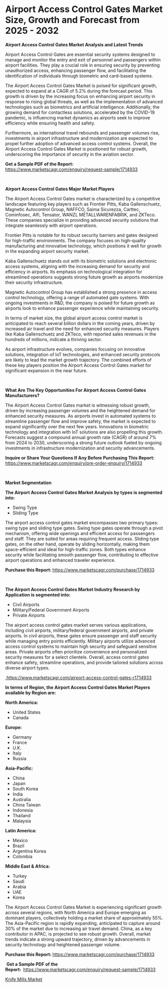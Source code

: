 <p><h1>Airport Access Control Gates Market Size, Growth and Forecast from 2025 - 2032</h1></p><p><strong>Airport Access Control Gates Market Analysis and Latest Trends</strong></p>
<p><p>Airport Access Control Gates are essential security systems designed to manage and monitor the entry and exit of personnel and passengers within airport facilities. They play a crucial role in ensuring security by preventing unauthorized access, enhancing passenger flow, and facilitating the identification of individuals through biometric and card-based systems.</p><p>The Airport Access Control Gates Market is poised for significant growth, expected to expand at a CAGR of 5.2% during the forecast period. This growth is driven by the increasing focus on enhancing airport security in response to rising global threats, as well as the implementation of advanced technologies such as biometrics and artificial intelligence. Additionally, the growing demand for contactless solutions, accelerated by the COVID-19 pandemic, is influencing market dynamics as airports seek to improve efficiency while ensuring health and safety.</p><p>Furthermore, as international travel rebounds and passenger volumes rise, investments in airport infrastructure and modernization are expected to propel further adoption of advanced access control systems. Overall, the Airport Access Control Gates Market is positioned for robust growth, underscoring the importance of security in the aviation sector.</p></p>
<p><strong>Get a Sample PDF of the Report:&nbsp;</strong> <a href="https://www.marketscagr.com/enquiry/request-sample/1714933?utm_campaign=2485&utm_medium=2&utm_source=Github&utm_content=ia&utm_term=28032025&utm_id=airport-access-control-gates">https://www.marketscagr.com/enquiry/request-sample/1714933</a></p>
<p>&nbsp;</p>
<p><strong>Airport Access Control Gates Major Market Players</strong></p>
<p><p>The Airport Access Control Gates market is characterized by a competitive landscape featuring key players such as Frontier Pitts, Kaba Gallenschuetz, Magnetic Autocontrol Group, NAFFCO, Saima Sicurezza, Carttec, Cominfosec, Alfi, Tensator, WANZL METALLWARENFABRIK, and ZKTeco. These companies specialize in providing advanced security solutions that integrate seamlessly with airport operations.</p><p>Frontier Pitts is notable for its robust security barriers and gates designed for high-traffic environments. The company focuses on high-quality manufacturing and innovative technology, which positions it well for growth in the expanding airport security market.</p><p>Kaba Gallenschuetz stands out with its biometric solutions and electronic access systems, aligning with the increasing demand for security and efficiency in airports. Its emphasis on technological integration for streamlined operations suggests strong future growth as airports modernize their security infrastructure.</p><p>Magnetic Autocontrol Group has established a strong presence in access control technology, offering a range of automated gate systems. With ongoing investments in R&D, the company is poised for future growth as airports look to enhance passenger experience while maintaining security.</p><p>In terms of market size, the global airport access control market is anticipated to reach several billion dollars in the coming years, driven by increased air travel and the need for enhanced security measures. Players like Kaba Gallenschuetz and ZKTeco, with reported sales revenues in the hundreds of millions, indicate a thriving sector.</p><p>As airport infrastructure evolves, companies focusing on innovative solutions, integration of IoT technologies, and enhanced security protocols are likely to lead the market growth trajectory. The combined efforts of these key players position the Airport Access Control Gates market for significant expansion in the near future.</p></p>
<p>&nbsp;</p>
<p><strong>What Are The Key Opportunities For Airport Access Control Gates Manufacturers?</strong></p>
<p><p>The Airport Access Control Gates market is witnessing robust growth, driven by increasing passenger volumes and the heightened demand for enhanced security measures. As airports invest in automated systems to streamline passenger flow and improve safety, the market is expected to expand significantly over the next few years. Innovations in biometric technology and integration with IoT solutions are also propelling this growth. Forecasts suggest a compound annual growth rate (CAGR) of around 7% from 2024 to 2030, underscoring a strong future outlook fueled by ongoing investments in infrastructure modernization and security advancements.</p></p>
<p><strong>Inquire or Share Your Questions If Any Before Purchasing This Report:</strong> <a href="https://www.marketscagr.com/enquiry/pre-order-enquiry/1714933?utm_campaign=2485&utm_medium=2&utm_source=Github&utm_content=ia&utm_term=28032025&utm_id=airport-access-control-gates">https://www.marketscagr.com/enquiry/pre-order-enquiry/1714933</a></p>
<p>&nbsp;</p>
<p><strong>Market Segmentation</strong></p>
<p><strong>The Airport Access Control Gates Market Analysis by types is segmented into:</strong></p>
<p><ul><li>Swing Type</li><li>Sliding Type</li></ul></p>
<p><p>The airport access control gates market encompasses two primary types: swing type and sliding type gates. Swing type gates operate through a pivot mechanism, offering wide openings and efficient access for passengers and staff. They are suited for areas requiring frequent access. Sliding type gates, on the other hand, operate by sliding horizontally, making them space-efficient and ideal for high-traffic zones. Both types enhance security while facilitating smooth passenger flow, contributing to effective airport operations and enhanced traveler experience.</p></p>
<p><strong>Purchase this Report:&nbsp;</strong><a href="https://www.marketscagr.com/purchase/1714933?utm_campaign=2485&utm_medium=2&utm_source=Github&utm_content=ia&utm_term=28032025&utm_id=airport-access-control-gates">https://www.marketscagr.com/purchase/1714933</a></p>
<p>&nbsp;</p>
<p><strong>The Airport Access Control Gates Market Industry Research by Application is segmented into:</strong></p>
<p><ul><li>Civil Airports</li><li>Military/Federal Government Airports</li><li>Private Airports</li></ul></p>
<p><p>The airport access control gates market serves various applications, including civil airports, military/federal government airports, and private airports. In civil airports, these gates ensure passenger and staff security while managing entry points efficiently. Military airports utilize advanced access control systems to maintain high security and safeguard sensitive areas. Private airports often prioritize convenience and personalized security measures for a select clientele. Overall, access control gates enhance safety, streamline operations, and provide tailored solutions across diverse airport types.</p></p>
<p><a href="https://www.marketscagr.com/airport-access-control-gates-r1714933?utm_campaign=2485&utm_medium=2&utm_source=Github&utm_content=ia&utm_term=28032025&utm_id=airport-access-control-gates">&nbsp;https://www.marketscagr.com/airport-access-control-gates-r1714933</a></p>
<p><strong>In terms of Region, the Airport Access Control Gates Market Players available by Region are:</strong></p>
<p>
    <p> <strong> North America: </strong>
        <ul>
            <li>United States</li>
            <li>Canada</li>
        </ul>
        </p> 
    <p> <strong> Europe: </strong>
        <ul>
            <li>Germany</li>
            <li>France</li>
            <li>U.K.</li>
            <li>Italy</li>
            <li>Russia</li>
        </ul>
        </p> 
    <p> <strong> Asia-Pacific: </strong>
        <ul>
            <li>China</li>
            <li>Japan</li>
            <li>South Korea</li>
            <li>India</li>
            <li>Australia</li>
            <li>China Taiwan</li>
            <li>Indonesia</li>
            <li>Thailand</li>
            <li>Malaysia</li>
        </ul>
        </p> 
    <p> <strong> Latin America: </strong>
        <ul>
            <li>Mexico</li>
            <li>Brazil</li>
            <li>Argentina Korea</li>
            <li>Colombia</li>
        </ul>
        </p> 
    <p> <strong> Middle East & Africa: </strong>
        <ul>
            <li>Turkey</li>
            <li>Saudi</li>
            <li>Arabia</li>
            <li>UAE</li>
            <li>Korea</li>
        </ul>
    </p>
    </p>
<p><p>The Airport Access Control Gates Market is experiencing significant growth across several regions, with North America and Europe emerging as dominant players, collectively holding a market share of approximately 55%. The Asia-Pacific region is rapidly expanding, anticipated to capture around 30% of the market due to increasing air travel demand. China, as a key contributor in APAC, is projected to see robust growth. Overall, market trends indicate a strong upward trajectory, driven by advancements in security technology and heightened passenger volume.</p></p>
<p><strong>Purchase this Report: </strong><a href="https://www.marketscagr.com/purchase/1714933?utm_campaign=2485&utm_medium=2&utm_source=Github&utm_content=ia&utm_term=28032025&utm_id=airport-access-control-gates">https://www.marketscagr.com/purchase/1714933</a></p>
<p>&nbsp;<strong>Get a Sample PDF of the Report:&nbsp;&nbsp;</strong><a href="https://www.marketscagr.com/enquiry/request-sample/1714933?utm_campaign=2485&utm_medium=2&utm_source=Github&utm_content=ia&utm_term=28032025&utm_id=airport-access-control-gates">https://www.marketscagr.com/enquiry/request-sample/1714933</a></p>
<p><strong></strong></p>
<p><p><a href="https://github.com/mathastilley812967/Market-Research-Report-List-1/blob/main/knife-mills-market.md?utm_campaign=2485&utm_medium=2&utm_source=Github&utm_content=ia&utm_term=28032025&utm_id=airport-access-control-gates">Knife Mills Market</a></p></p>